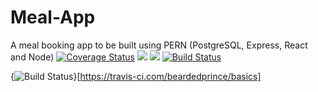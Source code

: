 # Meal-App
A meal booking app to be built using PERN (PostgreSQL, Express, React and Node) 
[![Coverage Status](https://coveralls.io/repos/github/beardedprince/Meal-App/badge.svg?branch=master)](https://coveralls.io/github/beardedprince/Meal-App?branch=master)
<a href="https://codeclimate.com/github/beardedprince/Meal-App/maintainability"><img src="https://api.codeclimate.com/v1/badges/2cee25c997d5a9c00b9a/maintainability" /></a>
<a href="https://codeclimate.com/github/beardedprince/Meal-App/test_coverage"><img src="https://api.codeclimate.com/v1/badges/2cee25c997d5a9c00b9a/test_coverage" /></a>
[![Build Status](https://travis-ci.com/beardedprince/Meal-App.svg?branch=master)](https://travis-ci.com/beardedprince/Meal-App)


{<img src="https://travis-ci.com/beardedprince/basics.svg?branch=develop" alt="Build Status" />}[https://travis-ci.com/beardedprince/basics]
